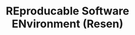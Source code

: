 ---
description: Tackles the problem of reproducible research code. It helps users create
  portable "buckets" containing the development environment, analysis code, and data
  (using Docker & JupyterLab). Resen comes pre-installed with community-developed
  software.
point_of_contact: Asti Bhatt
shortname: resen
timestamp: Fri, 11 Feb 2022 13:53:01 GMT
title: REproducable Software ENvironment (Resen)
type: access tool
uuid: 7e51b674-5ea3-4b37-ba93-92898d093afd
website_link: https://ingeo.datatransport.org/home/resen
---